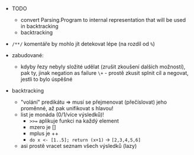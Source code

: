 - TODO
  - convert Parsing.Program to internal representation that will be used in backtracking
  - backtracking

- `/**/` komentáře by mohlo jít detekovat lépe (na rozdíl od `%`)

- zabudované:
  - kdyby řezy nebyly složité udělat (zrušit zkoušení dalších možností), pak ty, jinak negation as failure `\+` - prostě zkusit splnit cíl a negovat, jestli to bylo úspěšné

- backtracking
  - "volání" predikátu => musí se přejmenovat (přečíslovat) jeho proměnné, až pak unifikovat s hlavou!
  - list je monáda (0/1/více výsledků)!
    - `>>=` aplikuje funkci na každý element
    - mzero je []
    - mplus je ++
    - `do x <- [1..5]; return (x+1)` -> `[2,3,4,5,6]`
  - asi prostě vracet seznam všech výsledků (lazy)
